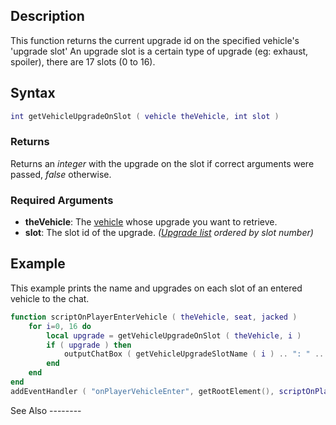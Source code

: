 Description
-----------

This function returns the current upgrade id on the specified vehicle's 'upgrade slot' An upgrade slot is a certain type of upgrade (eg: exhaust, spoiler), there are 17 slots (0 to 16).

Syntax
------

``` lua
int getVehicleUpgradeOnSlot ( vehicle theVehicle, int slot )
```

### Returns

Returns an *integer* with the upgrade on the slot if correct arguments were passed, *false* otherwise.

### Required Arguments

-   **theVehicle**: The [vehicle](/vehicle.md "wikilink") whose upgrade you want to retrieve.
-   **slot**: The slot id of the upgrade. *([Upgrade list](/Upgrade_list.md "wikilink") ordered by slot number)*

Example
-------

<section name="Server" class="server" show="true">
This example prints the name and upgrades on each slot of an entered vehicle to the chat.

``` lua
function scriptOnPlayerEnterVehicle ( theVehicle, seat, jacked )
    for i=0, 16 do
        local upgrade = getVehicleUpgradeOnSlot ( theVehicle, i )
        if ( upgrade ) then
            outputChatBox ( getVehicleUpgradeSlotName ( i ) .. ": " .. upgrade)
        end
    end
end
addEventHandler ( "onPlayerVehicleEnter", getRootElement(), scriptOnPlayerEnterVehicle )
```

</section>
See Also
--------
